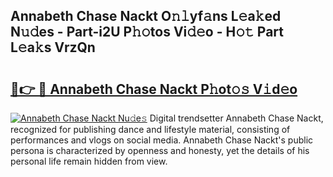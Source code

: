 ## Annabeth Chase Nackt O𝚗𝚕yf𝚊ns L𝚎a𝚔ed N𝚞𝚍es - Part-i2U P𝚑𝚘tos Vi𝚍𝚎o - H𝚘𝚝 Part L𝚎a𝚔s VrzQn

# <h2><a href="http://kfae0t.oniu.top/?m=Annabeth+Chase+Nackt">🔗👉 🔴 Annabeth Chase Nackt P𝚑ot𝚘𝚜 V𝚒d𝚎o</a></h2>

[![Annabeth Chase Nackt Nu𝚍e𝚜](https://i.imgur.com/0qMVB7G.gif)](http://kfae0t.oniu.top/?m=Annabeth+Chase+Nackt)
Digital trendsetter Annabeth Chase Nackt, recognized for publishing dance and lifestyle material, consisting of performances and vlogs on social media. Annabeth Chase Nackt's public persona is characterized by openness and honesty, yet the details of his personal life remain hidden from view.  

